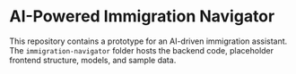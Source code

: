 # AI-Powered Immigration Navigator

This repository contains a prototype for an AI-driven immigration assistant.
The `immigration-navigator` folder hosts the backend code, placeholder frontend
structure, models, and sample data.
